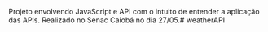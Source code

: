 Projeto envolvendo JavaScript e API com o intuito de entender a aplicação das APIs.
Realizado no Senac Caiobá no dia 27/05.#   w e a t h e r A P I  
 